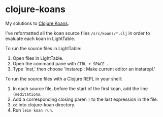 clojure-koans
=============

My solutions to [Clojure Koans](https://github.com/functional-koans/clojure-koans). 


I've reformatted all the koan source files <code>/src/koans/*.clj</code> in order to evaluate 
each koan in LightTable.

To run the source files in LightTable:

1. Open files in LightTable.
2. Open the command pane with <code>CTRL + SPACE </code>.
3. Type 'inst,' then choose 'Instarepl: Make current editor an instarepl.'


To run the source files with a Clojure REPL in your shell:

1. In each source file, before the start of the first koan, add the line <code>(meditations</code>.
2. Add a corresponding closing paren <code>)</code> to the last expression in the file. 
3. <code>cd</code> into clojure-koan directory.
4. Run <code>lein koan run</code>.
